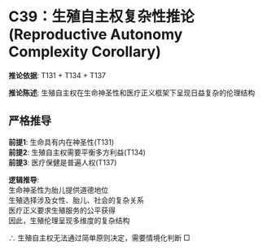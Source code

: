 # C39：生殖自主权复杂性推论 (Reproductive Autonomy Complexity Corollary)  

**推论依据**: T131 + T134 + T137  

**推论陈述**: 生殖自主权在生命神圣性和医疗正义框架下呈现日益复杂的伦理结构  

## 严格推导  

**前提1**: 生命具有内在神圣性(T131)  
**前提2**: 生殖自主权需要平衡多方利益(T134)  
**前提3**: 医疗保健是普遍人权(T137)  

**逻辑推导**:  
生命神圣性为胎儿提供道德地位  
生殖选择涉及女性、胎儿、社会的复杂关系  
医疗正义要求生殖服务的公平获得  
因此，生殖伦理呈现多维度的复杂结构  

∴ 生殖自主权无法通过简单原则决定，需要情境化判断 □  